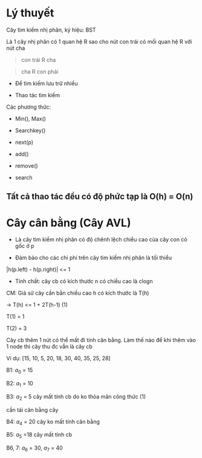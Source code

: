 # Lý thuyết
Cây tìm kiếm nhị phân, ký hiệu: BST

Là 1 cây nhị phân có 1 quan hệ R sao cho nút con trái có mối quan hệ R với nút cha

> con trái R cha

> cha R con phải

- Để tìm kiếm lưu trữ nhiều

- Thao tác tìm kiếm

Các phương thức:
- Min(), Max()

- Searchkey()

- next(p)

- add()

- remove()

- search

## Tất cả thao tác đều có độ phức tạp là O(h) = O(n)

# Cây cân bằng (Cây AVL)
- Là cây tìm kiếm nhị phân có độ chênh lệch chiều cao của cây con có gốc ở p 

- Đảm bảo cho các chi phí trên cây tìm kiếm nhị phân là tối thiểu

|h(p.left) - h(p.right)| <= 1

- Tính chất: cây cb có kích thước n có chiều cao là  clogn

CM: Giả sử cây cần bằn chiều cao h có kích thước là T(h)

$\rightarrow$ T(h) <= 1 + 2T(h-1)    (1)

T(1) = 1

T(2) = 3

Cây cb thêm 1 nút có thể mất đi tính cân bằng. Làm thế nào để khi thêm vào 1 node thì cây thu đc vẫn là cây cb

Ví dụ: [15, 10, 5, 20, 18, 30, 40, 35, 25, 28]

B1: $a_0$ = 15

B2: $a_1$ = 10

B3: $a_2$ = 5
cây mất tính cb do ko thỏa mãn công thức (1)

cần tái cân bằng cây

B4: $a_4$ = 20
cây ko mất tính cân bằng

B5: $a_5$ =18
cây mất tính cb

B6, 7: $a_6$ = 30, $a_7$ = 40







